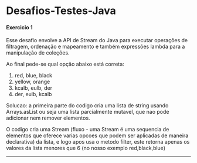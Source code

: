 # Desafios-Testes-Java

<h4>Exercicio 1</h4>
<p>Esse desafio envolve a API de Stream do Java para executar operações de filtragem, ordenação e mapeamento e também expressões lambda para a manipulação de coleções.</p>
<p>Ao final pede-se qual opção abaixo está correta:</p>
<ol>
  <li>red, blue, black</li>
  <li>yellow, orange</li>
 <li>kcalb, eulb, der</li>
  <li>der, eulb, kcalb</li>
</ol>

<p>Solucao: a primeira parte do codigo cria uma lista de <emph>string</emph> usando <emph>Arrays.asList</emph> ou seja uma lista parcialmente mutavel, que nao pode adicionar nem remover elementos.</p>
<p>O codigo cria uma <emph>Stream</emph> (fluxo - uma <emph>Stream</emph> é uma sequencia de elementos que oferece varias opcoes que podem ser aplicadas de maneira declarativa) da lista, e logo apos usa o metodo <emph>filter</emph>, este retorna apenas os valores da lista menores que 6 (no nosso exemplo red,black,blue)</p>

<hr>
